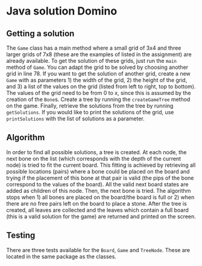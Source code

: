 # Java solution Domino

## Getting a solution
The `Game` class has a main method where a small grid of 3x4 and three larger grids of 7x8 (these are the examples of listed in the assignment) are already available. To get the solution of these grids, just run the `main` method of `Game`. You can adapt the grid to be solved by choosing another grid in line 78.
If you want to get the solution of another grid, create a new `Game` with as parameters 1) the width of the grid, 2) the height of the grid, and 3) a list of the values on the grid (listed from left to right, top to bottom). The values of the grid need to be from 0 to x, since this is assumed by the creation of the `Bone`s. Create a tree by running the `createGameTree` method on the game. Finally, retrieve the solutions from the tree by running `getSolutions`. If you would like to print the solutions of the grid, use `printSolutions` with the list of solutions as a parameter.

## Algorithm
In order to find all possible solutions, a tree is created. At each node, the next bone on the list (which corresponds with the depth of the current node) is tried to fit the current board. This fitting is achieved by retrieving all possible locations (pairs) where a bone could be placed on the board and trying if the placement of this bone at that pair is valid (the pips of the bone correspond to the values of the board). All the valid next board states are added as children of this node. Then, the next bone is tried. The algorithm stops when 1) all bones are placed on the board/the board is full or 2) when there are no free pairs left on the board to place a stone.
After the tree is created, all leaves are collected and the leaves which contain a full board (this is a valid solution for the game) are returned and printed on the screen.

## Testing
There are three tests available for the `Board`, `Game` and `TreeNode`. These are located in the same package as the classes.
